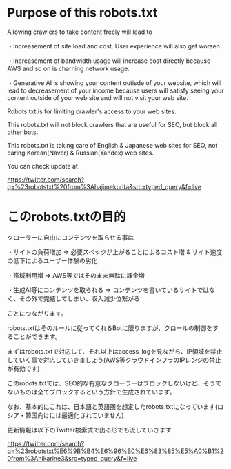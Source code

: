 # Purpose of this robots.txt
Allowing crawlers to take content freely will lead to

・Increasement of site load and cost. User experience will also get worsen.

・Increasement of bandwidth usage will increase cost directly because AWS and so on is charning network usage.

・Generative AI is showing your content outisde of your website, which will lead to decreasement of your income because users will satisfy seeing your content outside of your web site and will not visit your web site.

Robots.txt is for limiting crawler's access to your web sites.

This robots.txt will not block crawlers that are useful for SEO, but block all other bots.

This robots.txt is taking care of English & Japanese web sites for SEO, not caring Korean(Naver) & Russian(Yandex) web sites.

You can check update at 

https://twitter.com/search?q=%23robotstxt%20from%3Ahajimekurita&src=typed_query&f=live

# このrobots.txtの目的
クローラーに自由にコンテンツを取らせる事は

・サイトの負荷増加 => 必要スペックが上がることによるコスト増 & サイト速度の低下によるユーザー体験の劣化

・帯域利用増 => AWS等ではそのまま無駄に課金増

・生成AI等にコンテンツを取られる => コンテンツを書いているサイトではなく、その外で完結してしまい、収入減少位繋がる

ことにつながります。


robots.txtはそのルールに従ってくれるBotに限りますが、クロールの制御をすることができます。

まずはrobots.txtで対応して、それ以上はaccess_logを見ながら、IP領域を禁止していく事で対応していきましょう(AWS等クラウドインフラのIPレンジの禁止が有効です)

このrobots.txtでは、SEO的な有意なクローラーはブロックしないけど、そうでないものは全てブロックするという方針で生成されています。

なお、基本的にこれは、日本語と英語圏を想定したrobots.txtになっています(ロシア・韓国向けには最適化されていません)

更新情報は以下のTwitter検索式で出る形でも流していきます 

https://twitter.com/search?q=%23robotstxt%E6%9B%B4%E6%96%B0%E6%83%85%E5%A0%B1%20from%3Ahikarine3&src=typed_query&f=live
